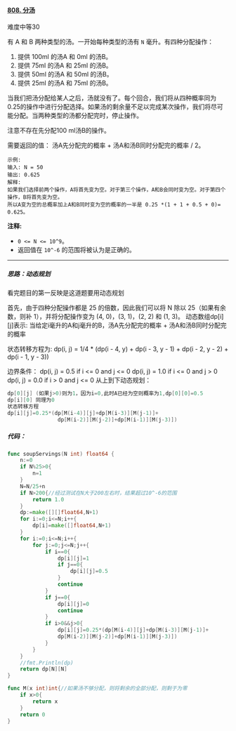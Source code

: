 #### [808. 分汤](https://leetcode-cn.com/problems/soup-servings/)

难度中等30

有 A 和 B 两种类型的汤。一开始每种类型的汤有 `N` 毫升。有四种分配操作：

1. 提供 100ml 的汤A 和 0ml 的汤B。
2. 提供 75ml 的汤A 和 25ml 的汤B。
3. 提供 50ml 的汤A 和 50ml 的汤B。
4. 提供 25ml 的汤A 和 75ml 的汤B。

当我们把汤分配给某人之后，汤就没有了。每个回合，我们将从四种概率同为0.25的操作中进行分配选择。如果汤的剩余量不足以完成某次操作，我们将尽可能分配。当两种类型的汤都分配完时，停止操作。

注意不存在先分配100 ml汤B的操作。

需要返回的值： 汤A先分配完的概率 + 汤A和汤B同时分配完的概率 / 2。

```
示例:
输入: N = 50
输出: 0.625
解释:
如果我们选择前两个操作，A将首先变为空。对于第三个操作，A和B会同时变为空。对于第四个操作，B将首先变为空。
所以A变为空的总概率加上A和B同时变为空的概率的一半是 0.25 *(1 + 1 + 0.5 + 0)= 0.625。
```

**注释:**

- `0 <= N <= 10^9`。
- 返回值在 `10^-6` 的范围将被认为是正确的。



------

##### 思路：动态规划

看完题目的第一反映是这道题要用动态规划

首先，由于四种分配操作都是 25 的倍数，因此我们可以将 N 除以 25（如果有余数，则补 1），并将分配操作变为 (4, 0)，(3, 1)，(2, 2) 和 (1, 3)。
动态数组dp[i][j]表示:
当给定i毫升的A和j毫升的B，汤A先分配完的概率 + 汤A和汤B同时分配完的概率

状态转移方程为:
dp(i, j) = 1/4 * (dp(i - 4, y) + dp(i - 3, y - 1) + dp(i - 2, y - 2) + dp(i - 1, y - 3))

边界条件：
dp(i, j) = 0.5  if i <= 0 and j <= 0
dp(i, j) = 1.0  if i <= 0 and j > 0
dp(i, j) = 0.0  if i > 0 and j <= 0
从上到下动态规划：

```go
dp[0][j] (如果j>0)则为1，因为i=0,此时A已经为空则概率为1,dp[0][0]=0.5
dp[i][0] 同理为0
状态转移方程
dp[i][j]=0.25*(dp[M(i-4)][j]+dp[M(i-3)][M(j-1)]+
                dp[M(i-2)][M(j-2)]+dp[M(i-1)][M(j-3)])
```

##### 代码：

```go
func soupServings(N int) float64 {
    n:=0
    if N%25>0{
        n=1
    }
    N=N/25+n
    if N>200{//经过测试在N大于200左右时，结果超过10^-6的范围
        return 1.0
    }
    dp:=make([][]float64,N+1)
    for i:=0;i<=N;i++{
        dp[i]=make([]float64,N+1)
    }
    for i:=0;i<=N;i++{
        for j:=0;j<=N;j++{
            if i==0{
                dp[i][j]=1
                if j==0{
                    dp[i][j]=0.5
                }
                continue
            }
            if j==0{
                dp[i][j]=0
                continue
            }
            if i>0&&j>0{
                dp[i][j]=0.25*(dp[M(i-4)][j]+dp[M(i-3)][M(j-1)]+
                dp[M(i-2)][M(j-2)]+dp[M(i-1)][M(j-3)])
            }
        }
    }
    //fmt.Println(dp)
    return dp[N][N]
}

func M(x int)int{//如果汤不够分配，则将剩余的全部分配，则剩于为零
    if x>0{
        return x
    }
    return 0
}
```


